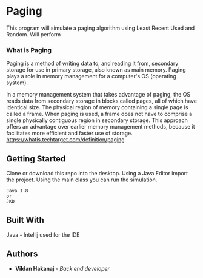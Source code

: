 # Paging
This program will simulate a paging algorithm using Least Recent Used and Random. Will perform  

### What is Paging
Paging is a method of writing data to, and reading it from, secondary storage for use in primary storage, also known as main memory. Paging plays a role in memory management for a computer's OS (operating system).

In a memory management system that takes advantage of paging, the OS reads data from secondary storage in blocks called pages, all of which have identical size. The physical region of memory containing a single page is called a frame. When paging is used, a frame does not have to comprise a single physically contiguous region in secondary storage. This approach offers an advantage over earlier memory management methods, because it facilitates more efficient and faster use of storage.
https://whatis.techtarget.com/definition/paging

## Getting Started
Clone or download this repo into the desktop. Using a Java Editor import the project.
Using the main class you can run the simulation.

```
Java 1.8 
or
JKD
```
## Built With
Java - Intellij used for the IDE

## Authors
* **Vildan Hakanaj** - *Back end developer* 


